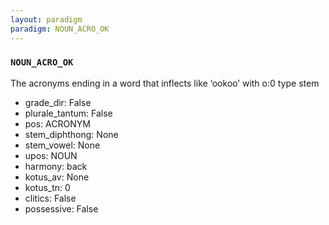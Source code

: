 ```yaml
---
layout: paradigm
paradigm: NOUN_ACRO_OK
---
```

### ` NOUN_ACRO_OK `

The acronyms ending in a word that inflects like ‘ookoo’ with o:0 type stem
* grade_dir: False
* plurale_tantum: False
* pos: ACRONYM
* stem_diphthong: None
* stem_vowel: None
* upos: NOUN
* harmony: back
* kotus_av: None
* kotus_tn: 0
* clitics: False
* possessive: False
